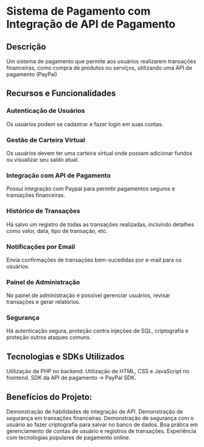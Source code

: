 # Sistema de Pagamento com Integração de API de Pagamento

## Descrição
Um sistema de pagamento que permite aos usuários realizarem transações financeiras, como compra de produtos ou serviços, utilizando uma API de pagamento (PayPal)

## Recursos e Funcionalidades
### Autenticação de Usuários
Os usuários podem se cadastrar e fazer login em suas contas.

### Gestão de Carteira Virtual
Os usuários devem ter uma carteira virtual onde possam adicionar fundos ou visualizar seu saldo atual.

### Integração com API de Pagamento
Possui integração com Paypal para permitir pagamentos seguros e transações financeiras.

### Histórico de Transações
Há salvo um registro de todas as transações realizadas, incluindo detalhes como valor, data, tipo de transação, etc.

### Notificações por Email
Envia confirmações de transações bem-sucedidas por e-mail para os usuários.

### Painel de Administração
No painel de administração é possível gerenciar usuários, revisar transações e gerar relatórios.

### Segurança
Há autenticação segura, proteção contra injeções de SQL, criptografia e proteção outros ataques comuns.

## Tecnologias e SDKs Utilizados
Utilização de PHP no backend.
Utilização de HTML, CSS e JavaScript no frontend.
SDK da API de pagamento -> PayPal SDK.

## Benefícios do Projeto:
Demonstração de habilidades de integração de API.
Demonstração de segurança em transações financeiras.
Demonstração de segurança com o usuário ao fazer criptografia para salvar no banco de dados.
Boa prática em gerenciamento de contas de usuário e registros de transações.
Experiência com tecnologias populares de pagamento online.